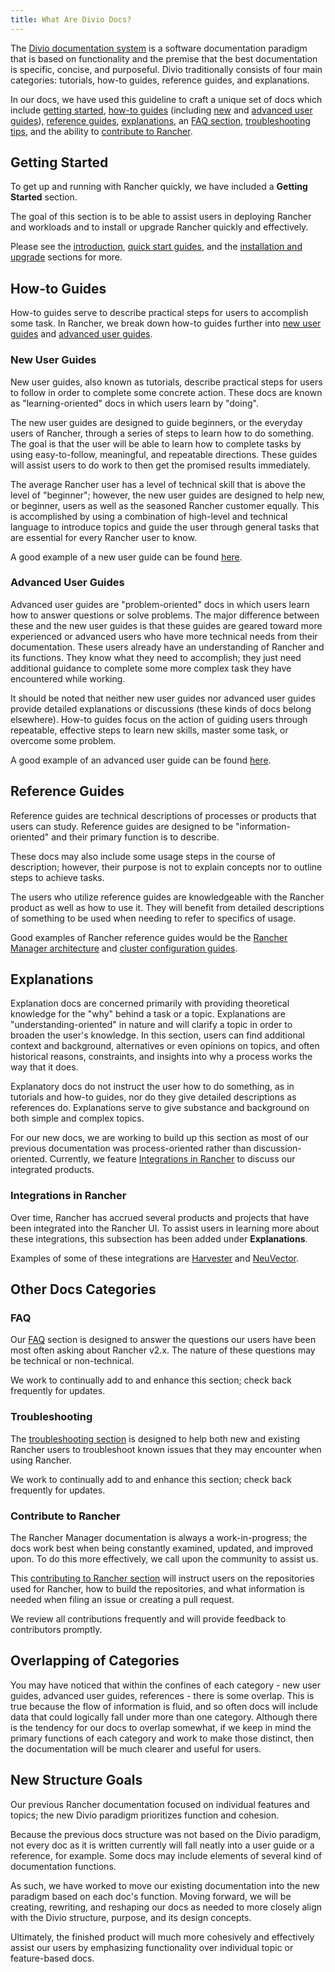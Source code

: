 ```yaml
---
title: What Are Divio Docs?
---
```


The [Divio documentation system](https://documentation.divio.com/) is a software documentation paradigm that is based on functionality and the premise that the best documentation is specific, concise, and purposeful. Divio traditionally consists of four main categories: tutorials, how-to guides, reference guides, and explanations. 

In our docs, we have used this guideline to craft a unique set of docs which include [getting started](../../getting-started.md), [how-to guides](../../how-to-guides.md) (including [new](../../pages-for-subheaders/new-user-guides.md) and [advanced user guides](../../pages-for-subheaders/advanced-user-guides.md)), [reference guides](../../reference-guides.md), [explanations](../../explanations.md), an [FAQ section](../../faq.md), [troubleshooting tips](../../troubleshooting.md), and the ability to [contribute to Rancher](../../contribute-to-rancher.md). 


## Getting Started

To get up and running with Rancher quickly, we have included a **Getting Started** section.

The goal of this section is to be able to assist users in deploying Rancher and workloads and to install or upgrade Rancher quickly and effectively.

Please see the [introduction](../../pages-for-subheaders/introduction.md), [quick start guides](../../pages-for-subheaders/quick-start-guides.md), and the [installation and upgrade](../../pages-for-subheaders/installation-and-upgrade.md) sections for more.

## How-to Guides

How-to guides serve to describe practical steps for users to accomplish some task. In Rancher, we break down how-to guides further into [new user guides](#new-user-guides) and [advanced user guides](#advanced-user-guides).

### New User Guides 

New user guides, also known as tutorials, describe practical steps for users to follow in order to complete some concrete action. These docs are known as "learning-oriented" docs in which users learn by "doing".

The new user guides are designed to guide beginners, or the everyday users of Rancher, through a series of steps to learn how to do something. The goal is that the user will be able to learn how to complete tasks by using easy-to-follow, meaningful, and repeatable directions. These guides will assist users to do work to then get the promised results immediately.

The average Rancher user has a level of technical skill that is above the level of "beginner"; however, the new user guides are designed to help new, or beginner, users as well as the seasoned Rancher customer equally. This is accomplished by using a combination of high-level and technical language to introduce topics and guide the user through general tasks that are essential for every Rancher user to know.

A good example of a new user guide can be found [here](../../how-to-guides/new-user-guides/kubernetes-resources-setup/workloads-and-pods/deploy-workloads.md).

### Advanced User Guides

Advanced user guides are "problem-oriented" docs in which users learn how to answer questions or solve problems. The major difference between these and the new user guides is that these guides are geared toward more experienced or advanced users who have more technical needs from their documentation. These users already have an understanding of Rancher and its functions. They know what they need to accomplish; they just need additional guidance to complete some more complex task they have encountered while working.

It should be noted that neither new user guides nor advanced user guides provide detailed explanations or discussions (these kinds of docs belong elsewhere). How-to guides focus on the action of guiding users through repeatable, effective steps to learn new skills, master some task, or overcome some problem.

A good example of an advanced user guide can be found [here](../../how-to-guides/advanced-user-guides/manage-clusters/create-kubernetes-persistent-storage/manage-persistent-storage/dynamically-provision-new-storage.md).

## Reference Guides

Reference guides are technical descriptions of processes or products that users can study. Reference guides are designed to be "information-oriented" and their primary function is to describe.

These docs may also include some usage steps in the course of description; however, their purpose is not to explain concepts nor to outline steps to achieve tasks. 

The users who utilize reference guides are knowledgeable with the Rancher product as well as how to use it. They will benefit from detailed descriptions of something to be used when needing to refer to specifics of usage.

Good examples of Rancher reference guides would be the [Rancher Manager architecture](../../pages-for-subheaders/rancher-manager-architecture.md) and [cluster configuration guides](../../pages-for-subheaders/cluster-configuration.md).

## Explanations

Explanation docs are concerned primarily with providing theoretical knowledge for the "why" behind a task or a topic. Explanations are "understanding-oriented" in nature and will clarify a topic in order to broaden the user's knowledge. In this section, users can find additional context and background, alternatives or even opinions on topics, and often historical reasons, constraints, and insights into why a process works the way that it does.

Explanatory docs do not instruct the user how to do something, as in tutorials and how-to guides, nor do they give detailed descriptions as references do. Explanations serve to give substance and background on both simple and complex topics.

For our new docs, we are working to build up this section as most of our previous documentation was process-oriented rather than discussion-oriented. Currently, we feature [Integrations in Rancher](../../pages-for-subheaders/integrations-in-rancher.md) to discuss our integrated products.

### Integrations in Rancher

Over time, Rancher has accrued several products and projects that have been integrated into the Rancher UI. To assist users in learning more about these integrations, this subsection has been added under **Explanations**. 

Examples of some of these integrations are [Harvester](../../explanations/integrations-in-rancher/harvester.md) and [NeuVector](../../explanations/integrations-in-rancher/neuvector.md). 

## Other Docs Categories

### FAQ

Our [FAQ](../../faq.md) section is designed to answer the questions our users have been most often asking about Rancher v2.x. The nature of these questions may be technical or non-technical.

We work to continually add to and enhance this section; check back frequently for updates.

### Troubleshooting

The [troubleshooting section](../../troubleshooting.md) is designed to help both new and existing Rancher users to troubleshoot known issues that they may encounter when using Rancher.

We work to continually add to and enhance this section; check back frequently for updates.

### Contribute to Rancher

The Rancher Manager documentation is always a work-in-progress; the docs work best when being constantly examined, updated, and improved upon. To do this more effectively, we call upon the community to assist us.

This [contributing to Rancher section](../../contribute-to-rancher.md) will instruct users on the repositories used for Rancher, how to build the repositories, and what information is needed when filing an issue or creating a pull request. 

We review all contributions frequently and will provide feedback to contributors promptly.

## Overlapping of Categories

You may have noticed that within the confines of each category - new user guides, advanced user guides, references - there is some overlap. This is true because the flow of information is fluid, and so often docs will include data that could logically fall under more than one category. Although there is the tendency for our docs to overlap somewhat, if we keep in mind the primary functions of each category and work to make those distinct, then the documentation will be much clearer and useful for users.

## New Structure Goals

Our previous Rancher documentation focused on individual features and topics; the new Divio paradigm prioritizes function and cohesion. 

Because the previous docs structure was not based on the Divio paradigm, not every doc as it is written currently will fall neatly into a user guide or a reference, for example. Some docs may include elements of several kind of documentation functions.

As such, we have worked to move our existing documentation into the new paradigm based on each doc's function. Moving forward, we will be creating, rewriting, and reshaping our docs as needed to more closely align with the Divio structure, purpose, and its design concepts. 

Ultimately, the finished product will much more cohesively and effectively assist our users by emphasizing functionality over individual topic or feature-based docs.
